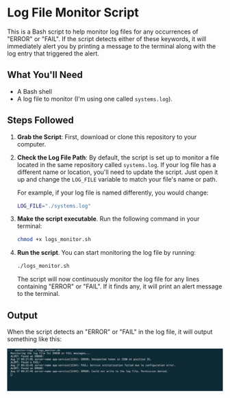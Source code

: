 # Log File Monitor Script

This is a Bash script to help monitor log files for any occurrences of "ERROR" or "FAIL". If the script detects either of these keywords, it will immediately alert you by printing a message to the terminal along with the log entry that triggered the alert.

## What You'll Need

- A Bash shell
- A log file to monitor (I'm using one called `systems.log`).

## Steps Followed
1. **Grab the Script**: First, download or clone this repository to your computer.

2. **Check the Log File Path**: By default, the script is set up to monitor a file located in the same repository called `systems.log`. If your log file has a different name or location, you'll need to update the script. Just open it up and change the `LOG_FILE` variable to match your file's name or path.

    For example, if your log file is named differently, you would change:

    ```bash
    LOG_FILE="./systems.log"
    ```

3. **Make the script executable**. Run the following command in your terminal:

    ```bash
    chmod +x logs_monitor.sh
    ```

4. **Run the script**. You can start monitoring the log file by running:

    ```bash
    ./logs_monitor.sh
    ```

    The script will now continuously monitor the log file for any lines containing "ERROR" or "FAIL". If it finds any, it will print an alert message to the terminal.

## Output

When the script detects an "ERROR" or "FAIL" in the log file, it will output something like this:

![return](img/picturethree.png)